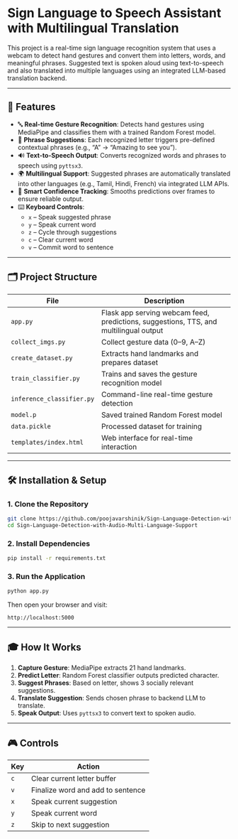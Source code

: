 # Sign Language to Speech Assistant with Multilingual Translation

This project is a real-time sign language recognition system that uses a webcam to detect hand gestures and convert them into letters, words, and meaningful phrases. Suggested text is spoken aloud using text-to-speech and also translated into multiple languages using an integrated LLM-based translation backend.

---

## 🌟 Features

- 🔤 **Real-time Gesture Recognition**: Detects hand gestures using MediaPipe and classifies them with a trained Random Forest model.
- 💬 **Phrase Suggestions**: Each recognized letter triggers pre-defined contextual phrases (e.g., “A” → “Amazing to see you”).
- 🔊 **Text-to-Speech Output**: Converts recognized words and phrases to speech using `pyttsx3`.
- 🌍 **Multilingual Support**: Suggested phrases are automatically translated into other languages (e.g., Tamil, Hindi, French) via integrated LLM APIs.
- 🧠 **Smart Confidence Tracking**: Smooths predictions over frames to ensure reliable output.
- ⌨️ **Keyboard Controls**: 
  - `x` – Speak suggested phrase  
  - `y` – Speak current word  
  - `z` – Cycle through suggestions  
  - `c` – Clear current word  
  - `v` – Commit word to sentence  

---

## 🗂️ Project Structure

| File | Description |
|------|-------------|
| `app.py` | Flask app serving webcam feed, predictions, suggestions, TTS, and multilingual output |
| `collect_imgs.py` | Collect gesture data (0–9, A–Z) |
| `create_dataset.py` | Extracts hand landmarks and prepares dataset |
| `train_classifier.py` | Trains and saves the gesture recognition model |
| `inference_classifier.py` | Command-line real-time gesture detection |
| `model.p` | Saved trained Random Forest model |
| `data.pickle` | Processed dataset for training |
| `templates/index.html` | Web interface for real-time interaction |

---

## 🛠 Installation & Setup

### 1. Clone the Repository

```bash
git clone https://github.com/poojavarshinik/Sign-Language-Detection-with-Audio-Multi-Language-Support.git
cd Sign-Language-Detection-with-Audio-Multi-Language-Support
```

### 2. Install Dependencies

```bash
pip install -r requirements.txt
```

### 3. Run the Application

```bash
python app.py
```

Then open your browser and visit:

```
http://localhost:5000
```

---

## 🎓 How It Works

1. **Capture Gesture**: MediaPipe extracts 21 hand landmarks.
2. **Predict Letter**: Random Forest classifier outputs predicted character.
3. **Suggest Phrases**: Based on letter, shows 3 socially relevant suggestions.
4. **Translate Suggestion**: Sends chosen phrase to backend LLM to translate.
5. **Speak Output**: Uses `pyttsx3` to convert text to spoken audio.

---

## 🎮 Controls

| Key | Action |
|-----|--------|
| `c` | Clear current letter buffer |
| `v` | Finalize word and add to sentence |
| `x` | Speak current suggestion |
| `y` | Speak current word |
| `z` | Skip to next suggestion |

